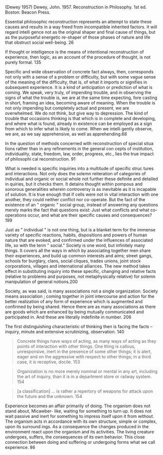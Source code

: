 ﻿(Dewey 1957)
Dewey, John. 1957. Reconstruction in Philosophy. 1st ed. Boston: Beacon Press.

Essential philosophic reconstruction represents an attempt to state these causes and results in a way freed from incompatible inherited factors. It will regard intelli gence not as the original shaper and final cause of things, but as the purposeful energetic re-shaper of those phases of nature and life that obstruct social well-being. 26 

If thought or intelligence is the means of intentional reconstruction of experience, then logic, as an account of the procedure of thought, is not purely formal. 135

Specific and wide observation of concrete fact always, then, corresponds not only with a sense of a problem or difficulty, but with some vague sense of the meaning of the difficulty, that is, of what it imports or signifies in subsequent experience. It is a kind of anticipation or prediction of what is coming. We speak, very truly, of impending trouble, and in observing the signs of what the trouble is, we are at the same time expecting, fore casting in short, framing an idea, becoming aware of meaning. When the trouble is not only impending but completely actual and present, we are overwhelmed. We do not think, but give way to depression. The kind of trouble that occasions thinking is that which is in complete and developing, and where what is found, already in existence can be employed as a sign from which to infer what is likely to come. When we intelli gently observe, we are, as we say apprehensive, as well as apprehending.68 

In the question of methods concerned with reconstruction of special situa tions rather than in any refinements in the general con cepts of institution, individuality, state, freedom, law, order, progress, etc., lies the true impact of philosophi cal reconstruction. 91 

What is needed is specific inquiries into a multitude of specific struc tures and interactions. Not only does the solemn reiteration of categories of individual and organic or social whole not further these definite and detailed in quiries, but it checks them. It detains thought within pompous and sonorous generalities wherein controversy is as inevitable as it is incapable of solution. It is true enough that if cells were not in vital interaction with one another, they could neither conflict nor co-operate. But the fact of the existence of an " organic " social group, instead of answering any questions merely marks the fact that questions exist: Just what conflicts and what co-operations occur, and what are their specific causes and consequences? 199 

Just as " individual " is not one thing, but is a blanket term for the immense variety of specific reactions, habits, dispositions and powers of human nature that are evoked, and confirmed under the influences of associated life, so with the term " social." Society is one word, but infinitely many things. It covers all the ways in which by associating together men share their experiences, and build up common interests and aims; street gangs, schools for burglary, clans, social cliques, trades unions, joint stock corporations, villages and international alliances. The new method takes effect in substituting inquiry into these specific, changing and relative facts (relative to problems and purposes, not metaphysically relative) for solemn manipulation of general notions.200 

Society, as was said, is many associations not a single organization. Society means association ; coming together in joint intercourse and action for the better realization of any form of experience which is augmented and confirmed by being shared. Hence there are as many associations as there are goods which are enhanced by being mutually communicated and participated in. And these are literally indefinite in number. 206 

The first distinguishing characteristic of thinking then is facing the facts – inquiry, minute and extensive scrutinizing, observation. 140

> Concrete things have _ways_ of acting, as many ways of acting as they points of interaction with other things. One thing is callous, unresponsive, inert in the presence of some other things; it is alert, eager and on the aggressive with respect to other things; in a third case, it is receptive, docile. 153 

>Organization is no more merely nominal or mental in any art, including the art of inquiry, than it is in a department store or railway system. 154

>[a classification] ... is rather a repertory of weapons for attack upon the future and the unknown. 154 

Experience becomes an affair primarily of doing. The organism does not stand about, Micawber- like, waiting for something to turn up. It does not wait passive and inert for something to impress itself upon it from without. The organism acts in accordance with its own structure, simple or complex, upon its surround ings. As a consequence the changes produced in the environment react upon the organism and its activities. The living creature undergoes, suffers, the consequences of its own behavior. This close connection between doing and suffering or undergoing forms what we call experience. 86

